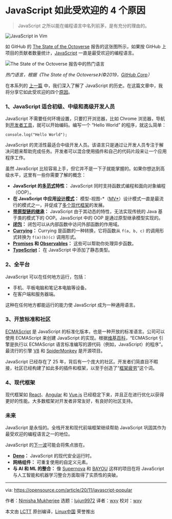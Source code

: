 [#]: collector: (lujun9972)
[#]: translator: (wxy)
[#]: reviewer: (wxy)
[#]: publisher: ( )
[#]: url: ( )
[#]: subject: (4 reasons why JavaScript is so popular)
[#]: via: (https://opensource.com/article/20/11/javascript-popular)
[#]: author: (Nimisha Mukherjee https://opensource.com/users/nimisha)

JavaScript 如此受欢迎的 4 个原因
======

> JavaScript 之所以能在编程语言中名列前茅，是有充分的理由的。

![JavaScript in Vim][1]

如 GitHub 的 [The State of the Octoverse][2] 报告的这张图所示，如果按 GitHub 上项目的贡献者数量统计，[JavaScript][3] 一直是最受欢迎的编程语言。

![The State of the Octoverse 报告中的热门语言][4]

*热门语言，根据《The State of the Octoverse》（©2019，[GitHub Corp][2]）*

在本系列的 [上一篇][5] 中，我们深入了解了 JavaScript 的历史。在这篇文章中，我将分享它如此受欢迎的四个[原因][6]。

### 1、JavaScript 适合初级、中级和高级开发人员

JavaScript 不需要任何环境设置，只要打开浏览器，比如 Chrome 浏览器，导航到[开发者工具][7]，就可以开始编码。编写一个 “Hello World” 的程序，就这么简单：

```
console.log("Hello World");
```

JavaScript 的灵活性最适合中级开发人员。该语言只是通过让开发人员专注于解决问题来帮助完成任务。开发者可以混合使用插件和自己的代码片段来让一个应用程序工作。

虽然 JavaScript 比较容易上手，但它并不是一下子就能掌握的。如果你想达到高级水平，这里有一些你需要了解的概念：

  * **JavaScript 的[多范式][8]特性：** JavaScript 同时支持函数式编程和面向对象编程（OOP）。
  * **在 JavaScript 中应用[设计模式][9]：** 模型-视图-*（[MV*][10]）设计模式一直是最流行的模式之一，并促成了[多个现代框架][11]的发展。
  * **[带原型链的继承][12]：** JavaScript 由于其动态的特性，无法实现传统的 Java 基于类的模式下的 OOP。JavaScript 中的 OOP 是通过原型继承模型实现的。
  * **[闭包][13]：** 闭包可以从内部函数中访问外部函数的作用域。
  * **[Currying][14]：** Currying 是函数的一种转换，它将函数从 `f(a, b, c)` 的调用形式转换为 `f(a)(b)(c)` 调用形式。
  * **[Promises][15] 和 [Observables][16]：** 这些可以帮助你处理异步函数。
  * **[TypeScript][17]：** 在 JavaScript 中添加了静态类型。

### 2、全平台

JavaScript 可以在任何地方运行，包括：

  * 手机、平板电脑和笔记本电脑等设备。
  * 在客户端和服务器端。

这种在任何地方都能运行的能力使 JavaScript 成为一种通用语言。

### 3、开放标准和社区

[ECMAScript][18] 是 JavaScript 的标准化版本，也是一种开放的标准语言。公司可以使用 ECMAScript 来创建 JavaScript 的实现。根据[维基百科][19]，“ECMAScript 引擎是执行以 ECMAScript 语言标准编写的源代码（例如，JavaScript）的程序”。最流行的引擎 [V8][20] 和 [SpiderMonkey][21] 是开源项目。

JavaScript 已经存在了 25 年，背后有一个庞大的社区。开发者们简直目不暇接，社区已经构建了如此多的插件和框架，以至于创造了“[框架疲劳][22]”这个词。

### 4、现代框架

现代框架如 [React][23]、[Angular][24] 和 [Vue.js][25] 已经稳定下来，并且正在进行优化以获得更好的性能。大多数框架对开发者非常友好，有良好的社区支持。

### 未来

JavaScript 是永恒的。全栈开发和现代前端框架继续帮助 JavaScript 巩固其作为最受欢迎的编程语言之一的地位。

JavaScript 的[下一波][26]可能会将焦点放在。

  * **[Deno][27]：** JavaScript 的现代安全运行时。
  * **网络组件：** 可重复使用的自定义元素。
  * **与 AI 和 ML 的整合：** 像 [Supernova][28] 和 [BAYOU][29] 这样的项目在将 JavaScript 与人工智能和机器学习整合方面取得了实质性的突破。

--------------------------------------------------------------------------------

via: https://opensource.com/article/20/11/javascript-popular

作者：[Nimisha Mukherjee][a]
选题：[lujun9972][b]
译者：[wxy](https://github.com/wxy)
校对：[wxy](https://github.com/wxy)

本文由 [LCTT](https://github.com/LCTT/TranslateProject) 原创编译，[Linux中国](https://linux.cn/) 荣誉推出

[a]: https://opensource.com/users/nimisha
[b]: https://github.com/lujun9972
[1]: https://opensource.com/sites/default/files/styles/image-full-size/public/lead-images/javascript_vim.jpg?itok=mqkAeakO (JavaScript in Vim)
[2]: https://octoverse.github.com/
[3]: https://en.wikipedia.org/wiki/JavaScript
[4]: https://opensource.com/sites/default/files/uploads/toplanguages-the_state_of_the_octoverse.png (Top Languages from The State of the Octoverse report)
[5]: https://opensource.com/article/20/10/javascript-part-1
[6]: https://medium.com/paul-heintzelman/so-why-is-javascript-so-popular-f35bd6cfeb39
[7]: https://developers.google.com/web/tools/chrome-devtools
[8]: https://medium.com/javascript-in-plain-english/what-are-javascript-programming-paradigms-3ef0f576dfdb
[9]: https://addyosmani.com/resources/essentialjsdesignpatterns/book/
[10]: https://developpaper.com/javascript-mv-pattern/
[11]: https://en.wikipedia.org/wiki/Model%E2%80%93view%E2%80%93viewmodel#JavaScript_frameworks
[12]: https://developer.mozilla.org/en-US/docs/Web/JavaScript/Inheritance_and_the_prototype_chain
[13]: https://developer.mozilla.org/en-US/docs/Web/JavaScript/Closures
[14]: https://javascript.info/currying-partials
[15]: https://developer.mozilla.org/en-US/docs/Web/JavaScript/Reference/Global_Objects/Promise
[16]: https://rxjs-dev.firebaseapp.com/guide/observable
[17]: https://en.wikipedia.org/wiki/TypeScript
[18]: https://en.wikipedia.org/wiki/ECMAScript
[19]: https://en.wikipedia.org/wiki/List_of_ECMAScript_engines
[20]: https://en.wikipedia.org/wiki/V8_%28JavaScript_engine%29
[21]: https://en.wikipedia.org/wiki/SpiderMonkey
[22]: https://teropa.info/blog/2015/07/15/overcoming-javascript-framework-fatigue.html
[23]: https://en.wikipedia.org/wiki/React_%28web_framework%29
[24]: https://en.wikipedia.org/wiki/Angular_%28web_framework%29
[25]: https://en.wikipedia.org/wiki/Vue.js
[26]: https://medium.com/@rangleio/the-future-of-javascript-in-the-front-end-world-2544c1814e2
[27]: https://en.wikipedia.org/wiki/Deno_%28software%29
[28]: https://techcrunch.com/2018/03/13/supernova-studio/
[29]: https://futurism.com/military-created-ai-learned-to-program

